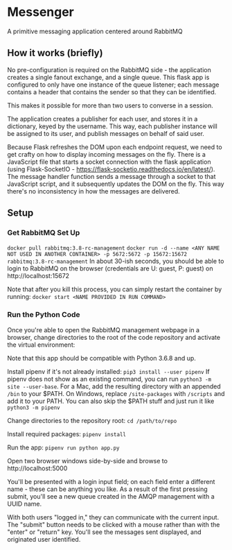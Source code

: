 # Messenger
A primitive messaging application centered around RabbitMQ

## How it works (briefly)
No pre-configuration is required on the RabbitMQ side - the application creates a single fanout exchange, and a single queue. This flask app is configured to only have one instance of the queue listener; each message contains a header that contains the sender so that they can be identified.

This makes it possible for more than two users to converse in a session.

The application creates a publisher for each user, and stores it in a dictionary, keyed by the username. This way, each publisher instance will be assigned to its user, and publish messages on behalf of said user.

Because Flask refreshes the DOM upon each endpoint request, we need to get crafty on how to display incoming messages on the fly. There is a JavaScript file that starts a socket connection with the flask application (using Flask-SocketIO - https://flask-socketio.readthedocs.io/en/latest/). The message handler function sends a message through a socket to that JavaScript script, and it subsequently updates the DOM on the fly. This way there's no inconsistency in how the messages are delivered.

## Setup
### Get RabbitMQ Set Up
```docker pull rabbitmq:3.8-rc-management```
```docker run -d --name <ANY NAME NOT USED IN ANOTHER CONTAINER> -p 5672:5672 -p 15672:15672 rabbitmq:3.8-rc-management```
In about 30-ish seconds, you should be able to login to RabbitMQ on the browser (credentials are U: guest, P: guest) on http://localhost:15672

Note that after you kill this process, you can simply restart the container by running:
```docker start <NAME PROVIDED IN RUN COMMAND>```

### Run the Python Code
Once you're able to open the RabbitMQ management webpage in a browser, change directories to the root of the code repository and activate the virtual environment:

Note that this app should be compatible with Python 3.6.8 and up.

Install pipenv if it's not already installed:
```pip3 install --user pipenv```
If pipenv does not show as an existing command, you can run ```python3 -m site --user-base```. 
For a Mac, add the resulting directory with an appended ```/bin``` to your $PATH.
On Windows, replace ```/site-packages``` with ```/scripts``` and add it to your PATH.
You can also skip the $PATH stuff and just run it like ```python3 -m pipenv```

Change directories to the repository root: ```cd /path/to/repo```

Install required packages:
```pipenv install```

Run the app:
```pipenv run python app.py```

Open two browser windows side-by-side and browse to http://localhost:5000

You'll be presented with a login input field; on each field enter a different name - these can be anything you like. As a result of the first pressing submit, you'll see a new queue created in the AMQP management with a UUID name.

With both users "logged in," they can communicate with the current input. The "submit" button needs to be clicked with a mouse rather than with the "enter" or "return" key. You'll see the messages sent displayed, and originated user identified.
